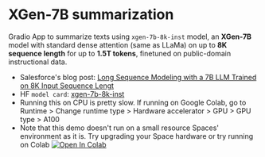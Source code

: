 # XGen-7B summarization
Gradio App to summarize texts using `xgen-7b-8k-inst` model, an **XGen-7B** model with standard dense attention (same as LLaMa) on up to **8K sequence length** for up to **1.5T tokens**, finetuned on public-domain instructional data.

* Salesforce's blog post: [Long Sequence Modeling with a 7B LLM Trained on 8K Input Sequence Lengt](https://blog.salesforceairesearch.com/xgen/)
* HF `model card`: [xgen-7b-8k-inst](https://huggingface.co/Salesforce/xgen-7b-8k-inst)
* Running this on CPU is pretty slow. If running on Google Colab, go to Runtime > Change runtime type > Hardware accelerator > GPU > GPU type > A100
* Note that this demo doesn't run on a small resource Spaces' environment as it is. Try upgrading your Space hardware or try running on Colab <a href="https://colab.research.google.com/github/flaviodeoliveira/xgen-7b-summarization/blob/main/notebook/xgen-7b-summarization.ipynb" target="_blank"><img src="https://colab.research.google.com/assets/colab-badge.svg" alt="Open In Colab"/>
</a>